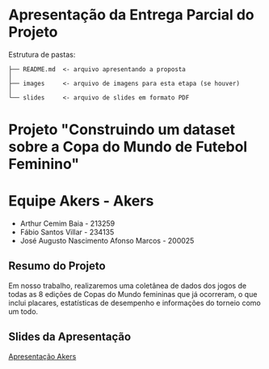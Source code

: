 # Apresentação da Entrega Parcial do Projeto
Estrutura de pastas:
```
├── README.md  <- arquivo apresentando a proposta
│
├── images     <- arquivo de imagens para esta etapa (se houver)
│
└── slides     <- arquivo de slides em formato PDF
```
# Projeto "Construindo um dataset sobre a Copa do Mundo de Futebol Feminino"
# Equipe Akers - Akers
* Arthur Cemim Baia - 213259
* Fábio Santos Villar - 234135
* José Augusto Nascimento Afonso Marcos - 200025
## Resumo do Projeto
Em nosso trabalho, realizaremos uma coletânea de dados dos jogos de todas as 8 edições de Copas do Mundo femininas que já ocorreram, o que inclui placares, estatísticas de desempenho e informações do torneio como um todo.
## Slides da Apresentação
[Apresentação Akers](https://github.com/FabioVillar/MC536-Projeto-Final/blob/main/parcial/slides/Apresenta%C3%A7%C3%A3o%20-%20Akers.pdf)

                  
